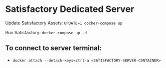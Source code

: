 # Satisfactory Dedicated Server

Update Satisfactory Assets: `UPDATE=1 docker-compose up`

Run Satisfactory: `docker-compose up -d`

## To connect to server terminal:
- `docker attach --detach-keys=ctrl-a <SATISFACTORY-SERVER-CONTAINER>`

